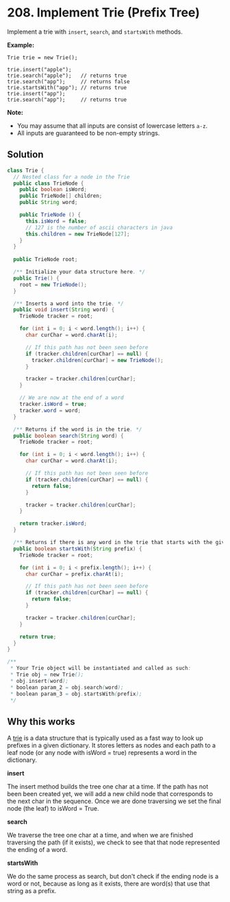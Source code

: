 # 208. Implement Trie (Prefix Tree)

Implement a trie with `insert`, `search`, and `startsWith` methods.

**Example:**

```
Trie trie = new Trie();

trie.insert("apple");
trie.search("apple");   // returns true
trie.search("app");     // returns false
trie.startsWith("app"); // returns true
trie.insert("app");   
trie.search("app");     // returns true
```

**Note:**

- You may assume that all inputs are consist of lowercase letters `a-z`.
- All inputs are guaranteed to be non-empty strings.

## Solution

```java
class Trie {
  // Nested class for a node in the Trie
  public class TrieNode {
    public boolean isWord;
    public TrieNode[] children;
    public String word;

    public TrieNode () {
      this.isWord = false;
      // 127 is the number of ascii characters in java
      this.children = new TrieNode[127];
    }
  }
  
  public TrieNode root;

  /** Initialize your data structure here. */
  public Trie() {
    root = new TrieNode();
  }

  /** Inserts a word into the trie. */
  public void insert(String word) {
    TrieNode tracker = root;

    for (int i = 0; i < word.length(); i++) {
      char curChar = word.charAt(i);

      // If this path has not been seen before
      if (tracker.children[curChar] == null) {
        tracker.children[curChar] = new TrieNode();
      }

      tracker = tracker.children[curChar];
    }

    // We are now at the end of a word
    tracker.isWord = true;
    tracker.word = word;
  }

  /** Returns if the word is in the trie. */
  public boolean search(String word) {
    TrieNode tracker = root;

    for (int i = 0; i < word.length(); i++) {
      char curChar = word.charAt(i);

      // If this path has not been seen before
      if (tracker.children[curChar] == null) {
        return false;
      }

      tracker = tracker.children[curChar];
    }

    return tracker.isWord;
  }

  /** Returns if there is any word in the trie that starts with the given prefix. */
  public boolean startsWith(String prefix) {
    TrieNode tracker = root;

    for (int i = 0; i < prefix.length(); i++) {
      char curChar = prefix.charAt(i);

      // If this path has not been seen before
      if (tracker.children[curChar] == null) {
        return false;
      }

      tracker = tracker.children[curChar];
    }

    return true;
  }
}

/**
 * Your Trie object will be instantiated and called as such:
 * Trie obj = new Trie();
 * obj.insert(word);
 * boolean param_2 = obj.search(word);
 * boolean param_3 = obj.startsWith(prefix);
 */
```

## Why this works

A [trie](https://en.wikipedia.org/wiki/Trie) is a data structure that is typically used as a fast way to look up prefixes in a given dictionary. It stores letters as nodes and each path to a leaf node (or any node with isWord = true) represents a word in the dictionary.

**insert**

The insert method builds the tree one char at a time. If the path has not been been created yet, we will add a new child node that corresponds to the next char in the sequence. Once we are done traversing we set the final node (the leaf) to isWord = True.

**search**

We traverse the tree one char at a time, and when we are finished traversing the path (if it exists), we check to see that that node represented the ending of a word.

**startsWith**

We do the same process as search, but don't check if the ending node is a word or not, because as long as it exists, there are word(s) that use that string as a prefix.